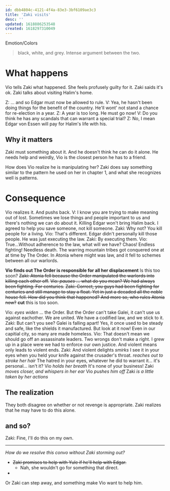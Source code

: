 ```yaml
---
id: dbb4804c-4121-4f4a-83e3-3bf6109ae3c3
title: 'Zaki visits'
desc: ''
updated: 1618886253548
created: 1618297310049
---
```

Emotion/Colors
> black, white, and grey. Intense argument between the two.

# What happens
Vio tells Zaki what happened. She feels profusely guilty for it.
Zaki saids it's ok. Zaki talks about visiting Halim's home.

Z: ... and so Edgar must now be allowed to rule.
V: Yea, he hasn't been doing things for the benefit of the country. He'll wont' not stand a chance for re-election in a year.
Z: A year is too long. He must go now!
V: Do you think he has any scandals that can warrant a special trial?
Z: No, I mean Edgar von Essen will pay for Halim's life with his.

##  Why it matters
Zaki must something about it. And he doesn't think he can do it alone. He needs help and weirdly, Vio is the closest person he has to a friend.

How does Vio realize he is manipulating her?
Zaki does say something similar to the pattern he used on her in chapter 1, and what she recognizes well is patterns.

# Consequence
Vio realizes it. And pushs back.
V:  I know you are trying to make meaning out of lost. Sometimes we lose things and people important to us and there's nothing we can do about it. Killing Edgar won't bring Halim back. I agreed to help you save someone, not kill someone.
Zaki: Why not? You kill people for a living.
Vio: That's different. Edgar didn't personally kill those people. He was just executing the law.
Zaki: By executing them.
Vio: True...Without adherence to the law, what will we have? Chaos! Endless fighting! Needless death. The warring mountain tribes got conquered one at at time by The Order. In Atonia where might was law, and it fell to schemes between all our warlords.

**Vio finds out The Order is responsible for all her displacement** Is this too soon?
~~Zaki: Atonia fell because the Order manipulated the warlords into killing each other off.~~ 
~~Vio: *pauses* ... what do you mean? We had always been fighting. For centuries.~~
~~Zaki: Correct, you guys had been fighting for centuries and still manage to stay a float. Yet in just a decaded all the noble house fell. How did you think that happened? And more so, who rules Atonia now?~~
**cut** this is too soon.

Vio: *eyes widen* ... the Order. But the Order can't take Galei, it can't use us against eachother. We are united. We have a codified law, and we stick to it. 
Zaki: But can't you see? Galei is falling apart! Yes, it once used to be steady and safe, like the shields it manufactured. But look at it now! Even in our capitial city, so many are made homeless.
Vio: That doesn't mean we should go off an assassinate leaders. Two wrongs don't make a right. I grew up in a place were we had to enforce our own justice. And violent means only leads to violent ends.
Zaki: And violent delights *smirks* I see it in your eyes when you held your knife against the crusader's throat. *reaches out to stroke her hair*  The hatred in your eyes, whatever he did to warrant it... it's personal... isn't it?
Vio *holds her breath* It's none of your business!
Zaki *moves closer, and whispers in her ear* 
Vio *pushes him off* 
Zaki *is a little taken by her actions*


## The realization
They both disagree on whether or not revenge is appropriate.
Zaki realizes that he may have to do this alone.

## and so?
Zaki: Fine, I'll do this on my own.


---

*How do we resolve this convo without Zaki storming out?*
- ~~Zaki promises to help with Yule if he'll help with Edgar.~~
  - Nah, she wouldn't go for something that direct.
- 

Or Zaki can step away, and something make Vio want to help him.
